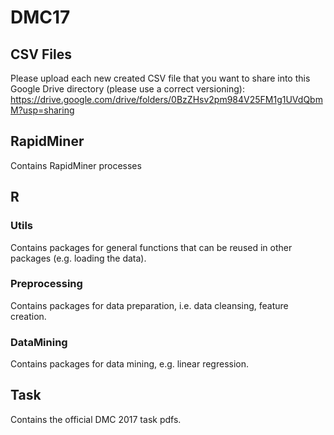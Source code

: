 # DMC17
## CSV Files
Please upload each new created CSV file that you want to share into this Google Drive directory (please use a correct versioning):  
https://drive.google.com/drive/folders/0BzZHsv2pm984V25FM1g1UVdQbmM?usp=sharing

## RapidMiner
Contains RapidMiner processes 

## R
### Utils
Contains packages for general functions that can be reused in other packages (e.g. loading the data).

### Preprocessing
Contains packages for data preparation, i.e. data cleansing, feature creation.

### DataMining
Contains packages for data mining, e.g. linear regression.

## Task
Contains the official DMC 2017 task pdfs.
